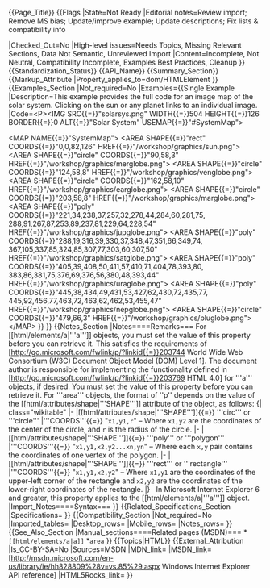 {{Page_Title}}
{{Flags
|State=Not Ready
|Editorial notes=Review import; Remove MS bias; Update/improve example; Update descriptions; Fix lists & compatibility info

|Checked_Out=No
|High-level issues=Needs Topics, Missing Relevant Sections, Data Not Semantic, Unreviewed Import
|Content=Incomplete, Not Neutral, Compatibility Incomplete, Examples Best Practices, Cleanup
}}
{{Standardization_Status}}
{{API_Name}}
{{Summary_Section}}
{{Markup_Attribute
|Property_applies_to=dom/HTMLElement
}}
{{Examples_Section
|Not_required=No
|Examples={{Single Example
|Description=This example provides the full code for an image map of the solar system. Clicking on the sun or any planet links to an individual image.
|Code=&lt;P&gt;&lt;IMG SRC{{=}}"solarsys.png" WIDTH{{=}}504 HEIGHT{{=}}126 BORDER{{=}}0 
    ALT{{=}}"Solar System" USEMAP{{=}}"#SystemMap"&gt;

&lt;MAP NAME{{=}}"SystemMap"&gt;
    &lt;AREA SHAPE{{=}}"rect" COORDS{{=}}"0,0,82,126" 
        HREF{{=}}"/workshop/graphics/sun.png"&gt;
    &lt;AREA SHAPE{{=}}"circle" COORDS{{=}}"90,58,3" 
        HREF{{=}}"/workshop/graphics/merglobe.png"&gt;
    &lt;AREA SHAPE{{=}}"circle" COORDS{{=}}"124,58,8" 
        HREF{{=}}"/workshop/graphics/venglobe.png"&gt;
    &lt;AREA SHAPE{{=}}"circle" COORDS{{=}}"162,58,10" 
        HREF{{=}}"/workshop/graphics/earglobe.png"&gt;
    &lt;AREA SHAPE{{=}}"circle" COORDS{{=}}"203,58,8" 
        HREF{{=}}"/workshop/graphics/marglobe.png"&gt;
    &lt;AREA SHAPE{{=}}"poly" 
        COORDS{{=}}"221,34,238,37,257,32,278,44,284,60,281,75,
	        288,91,267,87,253,89,237,81,229,64,228,54" 
        HREF{{=}}"/workshop/graphics/jupglobe.png"&gt;
    &lt;AREA SHAPE{{=}}"poly" 
        COORDS{{=}}"288,19,316,39,330,37,348,47,351,66,349,74,
	        367,105,337,85,324,85,307,77,303,60,307,50" 
        HREF{{=}}"/workshop/graphics/satglobe.png"&gt;
    &lt;AREA SHAPE{{=}}"poly" 
        COORDS{{=}}"405,39,408,50,411,57,410,71,404,78,393,80,
	        383,86,381,75,376,69,376,56,380,48,393,44" 
        HREF{{=}}"/workshop/graphics/uraglobe.png"&gt;
    &lt;AREA SHAPE{{=}}"poly" 
        COORDS{{=}}"445,38,434,49,431,53,427,62,430,72,435,77,
	        445,92,456,77,463,72,463,62,462,53,455,47" 
        HREF{{=}}"/workshop/graphics/nepglobe.png"&gt;
    &lt;AREA SHAPE{{=}}"circle" COORDS{{=}}"479,66,3" 
        HREF{{=}}"/workshop/graphics/pluglobe.png"&gt;
&lt;/MAP&gt;
}}
}}
{{Notes_Section
|Notes====Remarks===
For [[html/elements/a|'''a''']] objects, you must set the value of this property before you can retrieve it.  This satisfies the requirements of [http://go.microsoft.com/fwlink/p/?linkid{{=}}203744 World Wide Web Consortium (W3C) Document Object Model (DOM) Level 1].  The document author is responsible for implementing the functionality defined in [http://go.microsoft.com/fwlink/p/?linkid{{=}}203769 HTML 4.0] for '''a''' objects, if desired.
You must set the value of this property before you can retrieve it.
For '''area''' objects, the format of ''p'' depends on the value of the [[html/attributes/shape|'''SHAPE''']] attribute of the object, as follows:
{| class="wikitable"
|-
|[[html/attributes/shape|'''SHAPE''']]{{=}} '''circ''' or '''circle'''
|'''COORDS'''{{=}} "<code>x1,y1,r</code>" – Where <code>x1,y2</code> are the coordinates of the center of the circle, and <code>r</code> is the radius of the circle.
|-
|[[html/attributes/shape|'''SHAPE''']]{{=}} '''poly''' or '''polygon'''
|'''COORDS'''{{=}} "<code>x1,y1,x2,y2...xn,yn</code>" – Where each <code>x,y</code> pair contains the coordinates of one vertex of the polygon.
|-
|[[html/attributes/shape|'''SHAPE''']]{{=}} '''rect''' or '''rectangle'''
|'''COORDS'''{{=}} "<code>x1,y1,x2,y2</code>" – Where <code>x1,y1</code> are the coordinates of the upper-left corner of the rectangle and <code>x2,y2</code> are the coordinates of the lower-right coordinates of the rectangle.
|}
 
In Microsoft Internet Explorer 6 and greater, this property applies to the [[html/elements/a|'''a''']] object.
|Import_Notes====Syntax===
}}
{{Related_Specifications_Section
|Specifications=
}}
{{Compatibility_Section
|Not_required=No
|Imported_tables=
|Desktop_rows=
|Mobile_rows=
|Notes_rows=
}}
{{See_Also_Section
|Manual_sections====Related pages (MSDN)===
*<code>[[html/elements/a|a]]</code>
*<code>area</code>
}}
{{Topics|HTML}}
{{External_Attribution
|Is_CC-BY-SA=No
|Sources=MSDN
|MDN_link=
|MSDN_link=[http://msdn.microsoft.com/en-us/library/ie/hh828809%28v=vs.85%29.aspx Windows Internet Explorer API reference]
|HTML5Rocks_link=
}}